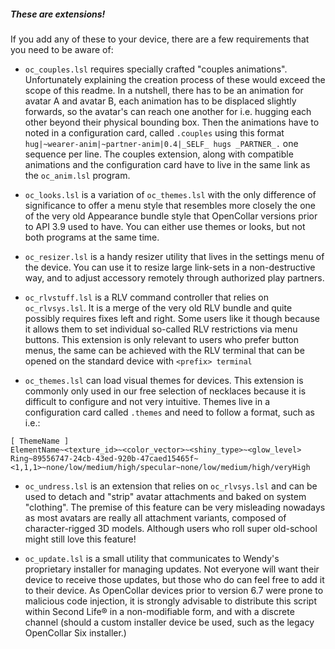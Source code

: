##### These are extensions!

If you add any of these to your device, there are a few requirements that you need to be aware of:

* ``oc_couples.lsl`` requires specially crafted "couples animations". Unfortunately explaining the creation process of these would exceed the scope of this readme. In a nutshell, there has to be an animation for avatar A and avatar B, each animation has to be displaced slightly forwards, so the avatar's can reach one another for i.e. hugging each other beyond their physical bounding box. Then the animations have to noted in a configuration card, called ``.couples`` using this format ``
hug|~wearer-anim|~partner-anim|0.4|_SELF_ hugs _PARTNER_.`` one sequence per line. The couples extension, along with compatible animations and the configuration card have to live in the same link as the ``oc_anim.lsl`` program.

* ``oc_looks.lsl`` is a variation of ``oc_themes.lsl`` with the only difference of significance to offer a menu style that resembles more closely the one of the very old Appearance bundle style that OpenCollar versions prior to API 3.9 used to have. You can either use themes or looks, but not both programs at the same time.

* ``oc_resizer.lsl`` is a handy resizer utility that lives in the settings menu of the device. You can use it to resize large link-sets in a non-destructive way, and to adjust accessory remotely through authorized play partners.

* ``oc_rlvstuff.lsl`` is a RLV command controller that relies on ``oc_rlvsys.lsl``. It is a merge of the very old RLV bundle and quite possibly requires fixes left and right. Some users like it though because it allows them to set individual so-called RLV restrictions via menu buttons. This extension is only relevant to users who prefer button menus, the same can be achieved with the RLV terminal that can be opened on the standard device with ``<prefix> terminal``

* ``oc_themes.lsl`` can load visual themes for devices. This extension is commonly only used in our free selection of necklaces because it is difficult to configure and not very intuitive. Themes live in a configuration card called ``.themes`` and need to follow a format, such as i.e.:

```
[ ThemeName ]
ElementName~<texture_id>~<color_vector>~<shiny_type>~<glow_level>
Ring~89556747-24cb-43ed-920b-47caed15465f~<1,1,1>~none/low/medium/high/specular~none/low/medium/high/veryHigh
```

* ``oc_undress.lsl`` is an extension that relies on ``oc_rlvsys.lsl`` and can be used to detach and "strip" avatar attachments and baked on system "clothing". The premise of this feature can be very misleading nowadays as most avatars are really all attachment variants, composed of character-rigged 3D models. Although users who roll super old-school might still love this feature!

* ``oc_update.lsl`` is a small utility that communicates to Wendy's proprietary installer for managing updates. Not everyone will want their device to receive those updates, but those who do can feel free to add it to their device. As OpenCollar devices prior to version 6.7 were prone to malicious code injection, it is strongly advisable to distribute this script within Second Life® in a non-modifiable form, and with a discrete channel (should a custom installer device be used, such as the legacy OpenCollar Six installer.)
